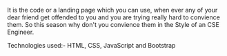 It is the code or a landing page which you can use, when ever any of your dear friend get offended to you
and you are trying really hard to convience them. So this season why don't you convience them in the Style of an CSE Engineer.

Technologies used:- HTML, CSS,  JavaScript and Bootstrap
